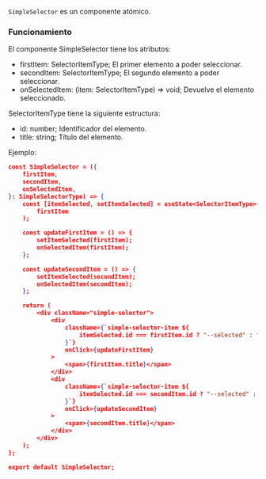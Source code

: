 `SimpleSelector` es un componente atómico.

### Funcionamiento

El componente SimpleSelector tiene los atributos:

-   firstItem: SelectorItemType; El primer elemento a poder seleccionar.
-   secondItem: SelectorItemType; El segundo elemento a poder seleccionar.
-   onSelectedItem: (item: SelectorItemType) => void; Devuelve el elemento seleccionado.

SelectorItemType tiene la siguiente estructura:

-   id: number; Identificador del elemento.
-   title: string; Título del elemento.

Ejemplo:

```json
const SimpleSelector = ({
    firstItem,
    secondItem,
    onSelectedItem,
}: SimpleSelectorType) => {
    const [itemSelected, setItemSelected] = useState<SelectorItemType>(
        firstItem
    );

    const updateFirstItem = () => {
        setItemSelected(firstItem);
        onSelectedItem(firstItem);
    };

    const updateSecondItem = () => {
        setItemSelected(secondItem);
        onSelectedItem(secondItem);
    };

    return (
        <div className="simple-selector">
            <div
                className={`simple-selector-item ${
                    itemSelected.id === firstItem.id ? "--selected" : ""
                }`}
                onClick={updateFirstItem}
            >
                <span>{firstItem.title}</span>
            </div>
            <div
                className={`simple-selector-item ${
                    itemSelected.id === secondItem.id ? "--selected" : ""
                }`}
                onClick={updateSecondItem}
            >
                <span>{secondItem.title}</span>
            </div>
        </div>
    );
};

export default SimpleSelector;
```
